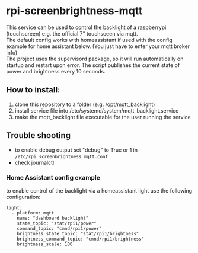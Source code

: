 # rpi-screenbrightness-mqtt

This service can be used to control the backlight of a raspberrypi (touchscreen) e.g. the official 7" touchsceen via mqtt.   
The default config works with homeassistant if used with the config example for home assistant below. (You just have
to enter your mqtt broker info)  
The project uses the supervisord package, so it will run automatically on startup and restart upon error. The script publishes the current 
state of power and brightness every 10 seconds.

## How to install:

1. clone this repository to a folder (e.g. /opt/mqtt_backlight)
2. install service file into /etc/systemd/system/mqtt_backlight.service
3. make the mqtt_backlight file executable for the user running the service

## Trouble shooting
* to enable debug output set "debug" to True or 1 in `/etc/rpi_screenbrightness_mqtt.conf`  
* check journalctl 

### Home Assistant config example

to enable control of the backlight via a homeassistant light use the following configuration:

~~~~
light:
  - platform: mqtt
    name: "dashboard backlight"
    state_topic: "stat/rpi1/power"
    command_topic: "cmnd/rpi1/power"
    brightness_state_topic: "stat/rpi1/brightness"
    brightness_command_topic: "cmnd/rpi1/brightness"
    brightness_scale: 100
~~~~
